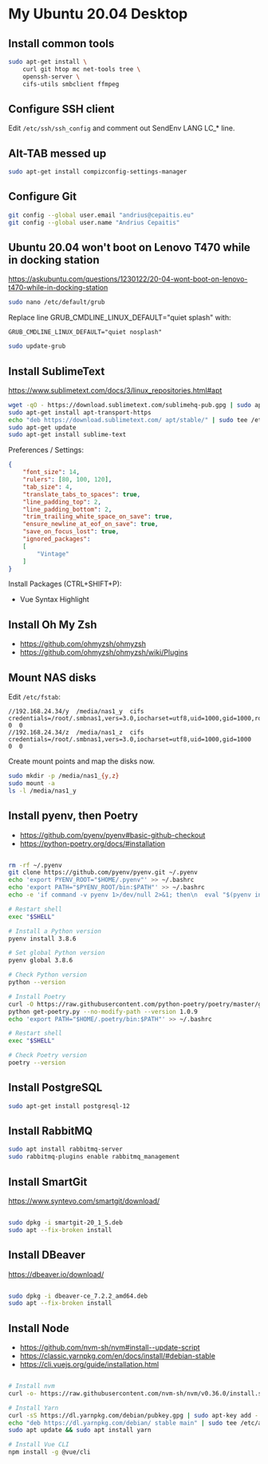 # My Ubuntu 20.04 Desktop

## Install common tools

```bash
sudo apt-get install \
    curl git htop mc net-tools tree \
    openssh-server \
    cifs-utils smbclient ffmpeg
```

## Configure SSH client

Edit `/etc/ssh/ssh_config` and comment out SendEnv LANG LC_* line.

## Alt-TAB messed up

```bash
sudo apt-get install compizconfig-settings-manager
```

## Configure Git

```bash
git config --global user.email "andrius@cepaitis.eu"
git config --global user.name "Andrius Cepaitis"
```

## Ubuntu 20.04 won't boot on Lenovo T470 while in docking station

https://askubuntu.com/questions/1230122/20-04-wont-boot-on-lenovo-t470-while-in-docking-station

```bash
sudo nano /etc/default/grub
```

Replace line GRUB_CMDLINE_LINUX_DEFAULT="quiet splash" with:

    GRUB_CMDLINE_LINUX_DEFAULT="quiet nosplash"

```bash
sudo update-grub
```

## Install SublimeText

https://www.sublimetext.com/docs/3/linux_repositories.html#apt

```bash
wget -qO - https://download.sublimetext.com/sublimehq-pub.gpg | sudo apt-key add -
sudo apt-get install apt-transport-https
echo "deb https://download.sublimetext.com/ apt/stable/" | sudo tee /etc/apt/sources.list.d/sublime-text.list
sudo apt-get update
sudo apt-get install sublime-text
```

Preferences / Settings:

```json
{
    "font_size": 14,
    "rulers": [80, 100, 120],
    "tab_size": 4,
    "translate_tabs_to_spaces": true,
    "line_padding_top": 2,
    "line_padding_bottom": 2,
    "trim_trailing_white_space_on_save": true,
    "ensure_newline_at_eof_on_save": true,
    "save_on_focus_lost": true,
    "ignored_packages":
    [
        "Vintage"
    ]
}
```

Install Packages (CTRL+SHIFT+P):

- Vue Syntax Highlight

## Install Oh My Zsh

- https://github.com/ohmyzsh/ohmyzsh
- https://github.com/ohmyzsh/ohmyzsh/wiki/Plugins

## Mount NAS disks

Edit `/etc/fstab`:

```
//192.168.24.34/y  /media/nas1_y  cifs  credentials=/root/.smbnas1,vers=3.0,iocharset=utf8,uid=1000,gid=1000,ro  0  0
//192.168.24.34/z  /media/nas1_z  cifs  credentials=/root/.smbnas1,vers=3.0,iocharset=utf8,uid=1000,gid=1000  0  0
```

Create mount points and map the disks now.

```bash
sudo mkdir -p /media/nas1_{y,z}
sudo mount -a
ls -l /media/nas1_y
```

## Install pyenv, then Poetry

- https://github.com/pyenv/pyenv#basic-github-checkout
- https://python-poetry.org/docs/#installation

```bash

rm -rf ~/.pyenv
git clone https://github.com/pyenv/pyenv.git ~/.pyenv
echo 'export PYENV_ROOT="$HOME/.pyenv"' >> ~/.bashrc
echo 'export PATH="$PYENV_ROOT/bin:$PATH"' >> ~/.bashrc
echo -e 'if command -v pyenv 1>/dev/null 2>&1; then\n  eval "$(pyenv init -)"\nfi' >> ~/.bashrc

# Restart shell
exec "$SHELL"

# Install a Python version
pyenv install 3.8.6

# Set global Python version
pyenv global 3.8.6

# Check Python version
python --version

# Install Poetry
curl -O https://raw.githubusercontent.com/python-poetry/poetry/master/get-poetry.py
python get-poetry.py --no-modify-path --version 1.0.9
echo 'export PATH="$HOME/.poetry/bin:$PATH"' >> ~/.bashrc

# Restart shell
exec "$SHELL"

# Check Poetry version
poetry --version

```

## Install PostgreSQL

```bash
sudo apt-get install postgresql-12
```

## Install RabbitMQ

```bash
sudo apt install rabbitmq-server
sudo rabbitmq-plugins enable rabbitmq_management
```

## Install SmartGit

https://www.syntevo.com/smartgit/download/

```bash

sudo dpkg -i smartgit-20_1_5.deb
sudo apt --fix-broken install

```

## Install DBeaver

https://dbeaver.io/download/

```bash

sudo dpkg -i dbeaver-ce_7.2.2_amd64.deb
sudo apt --fix-broken install

```

## Install Node

- https://github.com/nvm-sh/nvm#install--update-script
- https://classic.yarnpkg.com/en/docs/install/#debian-stable
- https://cli.vuejs.org/guide/installation.html

```bash

# Install nvm
curl -o- https://raw.githubusercontent.com/nvm-sh/nvm/v0.36.0/install.sh | bash

# Install Yarn
curl -sS https://dl.yarnpkg.com/debian/pubkey.gpg | sudo apt-key add -
echo "deb https://dl.yarnpkg.com/debian/ stable main" | sudo tee /etc/apt/sources.list.d/yarn.list
sudo apt update && sudo apt install yarn

# Install Vue CLI
npm install -g @vue/cli

```
